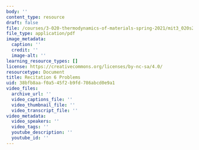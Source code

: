 ```yaml
---
body: ''
content_type: resource
draft: false
file: /courses/3-020-thermodynamics-of-materials-spring-2021/mit3_020s21_recitation6_problems.pdf
file_type: application/pdf
image_metadata:
  caption: ''
  credit: ''
  image-alt: ''
learning_resource_types: []
license: https://creativecommons.org/licenses/by-nc-sa/4.0/
resourcetype: Document
title: Recitation 6 Problems
uid: 38bfb8aa-f0a5-45f2-b9fd-786abcd0e9a1
video_files:
  archive_url: ''
  video_captions_file: ''
  video_thumbnail_file: ''
  video_transcript_file: ''
video_metadata:
  video_speakers: ''
  video_tags: ''
  youtube_description: ''
  youtube_id: ''
---
```

